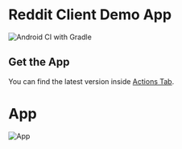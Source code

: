 # Reddit Client Demo App

![Android CI with Gradle](https://github.com/tomkoptel/yetanotherreddit/workflows/Android%20CI%20with%20Gradle/badge.svg)

## Get the App
You can find the latest version inside [Actions Tab](https://github.com/tomkoptel/sliide-task/actions).

# App
![App](https://github.com/tomkoptel/yetanotherreddit/blob/develop/app.gif?raw=true)
